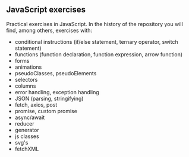 ## **JavaScript exercises**


Practical exercises in JavaScript. In the history of the repository you will find, among others, exercises with: 

- conditional instructions (if/else statement, ternary operator, switch statement)
- functions (function declaration, function expression, arrow function)
- forms
- animations
- pseudoClasses, pseudoElements
- selectors
- columns
- error handling, exception handling
- JSON (parsing, stringifying)
- fetch, axios, post
- promise, custom promise
- async/await
- reducer
- generator
- js classes
- svg's
- fetchXML